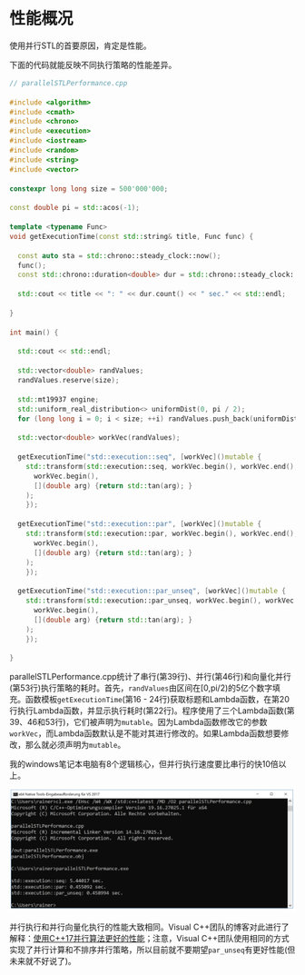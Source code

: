 # 性能概况

使用并行STL的首要原因，肯定是性能。

下面的代码就能反映不同执行策略的性能差异。

```c++
// parallelSTLPerformance.cpp

#include <algorithm>
#include <cmath>
#include <chrono>
#include <execution>
#include <iostream>
#include <random>
#include <string>
#include <vector>

constexpr long long size = 500'000'000;

const double pi = std::acos(-1);

template <typename Func>
void getExecutionTime(const std::string& title, Func func) {

  const auto sta = std::chrono::steady_clock::now();
  func();
  const std::chrono::duration<double> dur = std::chrono::steady_clock::now() - sta;

  std::cout << title << ": " << dur.count() << " sec." << std::endl;

}

int main() {

  std::cout << std::endl;

  std::vector<double> randValues;
  randValues.reserve(size);

  std::mt19937 engine;
  std::uniform_real_distribution<> uniformDist(0, pi / 2);
  for (long long i = 0; i < size; ++i) randValues.push_back(uniformDist(engine));

  std::vector<double> workVec(randValues);

  getExecutionTime("std::execution::seq", [workVec]()mutable {
    std::transform(std::execution::seq, workVec.begin(), workVec.end(),
      workVec.begin(),
      [](double arg) {return std::tan(arg); }
    );
    });

  getExecutionTime("std::execution::par", [workVec]()mutable {
    std::transform(std::execution::par, workVec.begin(), workVec.end(),
      workVec.begin(),
      [](double arg) {return std::tan(arg); }
    );
    });

  getExecutionTime("std::execution::par_unseq", [workVec]()mutable {
    std::transform(std::execution::par_unseq, workVec.begin(), workVec.end(),
      workVec.begin(),
      [](double arg) {return std::tan(arg); }
    );
    });

}
```

parallelSTLPerformance.cpp统计了串行(第39行)、并行(第46行)和向量化并行(第53行)执行策略的耗时。首先，`randValues`由区间在[0,pi/2)的5亿个数字填充。函数模板`getExecutionTime`(第16 - 24行)获取标题和Lambda函数，在第20行执行Lambda函数，并显示执行耗时(第22行)。程序使用了三个Lambda函数(第39、46和53行)，它们被声明为`mutable`。因为Lambda函数修改它的参数`workVec`，而Lambda函数默认是不能对其进行修改的。如果Lambda函数想要修改，那么就必须声明为`mutable`。

我的windows笔记本电脑有8个逻辑核心，但并行执行速度要比串行的快10倍以上。

![](../../../images/detail/Parallel-Algorithms-of-the-Standard/9.png)

并行执行和并行向量化执行的性能大致相同。Visual C++团队的博客对此进行了解释：[使用C++17并行算法更好的性能]( https://blogs.msdn.microsoft.com/vcblog/2018/09/11/using-c17-parallel-algorithms-for-better-performance)；注意，Visual C++团队使用相同的方式实现了并行计算和不排序并行策略，所以目前就不要期望`par_unseq`有更好性能(但未来就不好说了)。